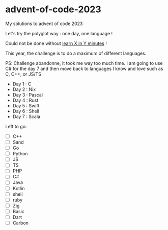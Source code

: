 # advent-of-code-2023

My solutions to advent of code 2023

Let's try the polyglot way : one day, one language !

Could not be done without [learn X in Y minutes](https://learnxinyminutes.com/) !

This year, the challenge is to do a maximum of different languages.

PS: Challenge abandonne, it took me way too much time. I am going to use C# for the day 7 and then move back to languages I know and love such as C, C++, or JS/TS

- Day 1 : C
- Day 2 : Nix
- Day 3 : Pascal
- Day 4 : Rust
- Day 5 : Swift
- Day 6 : Shell
- Day 7 : Scala

Left to go:

- [ ] C++
- [ ] Sand
- [ ] Go
- [ ] Python
- [ ] JS
- [ ] TS
- [ ] PHP
- [ ] C#
- [ ] Java
- [ ] Kotlin
- [ ] shell
- [ ] ruby
- [ ] Zig
- [ ] Basic
- [ ] Dart
- [ ] Carbon
